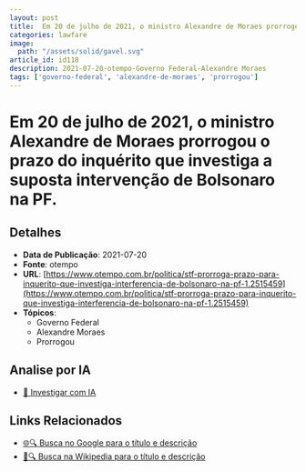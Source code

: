 ```yaml
---
layout: post
title:  Em 20 de julho de 2021, o ministro Alexandre de Moraes prorrogou o prazo do inquérito que investiga a suposta intervenção de Bolsonaro na PF.
categories: lawfare
image: 
  path: "/assets/solid/gavel.svg"
article_id: id118
description: 2021-07-20-otempo-Governo Federal-Alexandre Moraes
tags: ['governo-federal', 'alexandre-de-moraes', 'prorrogou']
---
```


# Em 20 de julho de 2021, o ministro Alexandre de Moraes prorrogou o prazo do inquérito que investiga a suposta intervenção de Bolsonaro na PF.

## Detalhes
- **Data de Publicação**: 2021-07-20
- **Fonte**: otempo
- **URL**: [https://www.otempo.com.br/politica/stf-prorroga-prazo-para-inquerito-que-investiga-interferencia-de-bolsonaro-na-pf-1.2515459](https://www.otempo.com.br/politica/stf-prorroga-prazo-para-inquerito-que-investiga-interferencia-de-bolsonaro-na-pf-1.2515459)
- **Tópicos**:
  - Governo Federal
  - Alexandre Moraes
  - Prorrogou

## Analise por IA
- [🤖 Investigar com IA](https://www.perplexity.ai/search?q=%22not%C3%ADcia%20artigo%20Brasil%22%20Em%2020%20de%20julho%20de%202021%2C%20o%20ministro%20Alexandre%20de%20Moraes%20prorrogou%20o%20prazo%20do%20inqu%C3%A9rito%20que%20investiga%20a%20suposta%20interven%C3%A7%C3%A3o%20de%20Bolsonaro%20na%20PF.%20otempo%202021-07-20)

## Links Relacionados
- [🌐🔍 Busca no Google para o título e descrição](https://www.google.com/search?q=%22not%C3%ADcia%20artigo%20Brasil%22%20Em%2020%20de%20julho%20de%202021%2C%20o%20ministro%20Alexandre%20de%20Moraes%20prorrogou%20o%20prazo%20do%20inqu%C3%A9rito%20que%20investiga%20a%20suposta%20interven%C3%A7%C3%A3o%20de%20Bolsonaro%20na%20PF.%20otempo%202021-07-20)
- [📖🔍 Busca na Wikipedia para o título e descrição](https://pt.wikipedia.org/w/index.php?search=%22not%C3%ADcia%20artigo%20Brasil%22%20Em%2020%20de%20julho%20de%202021%2C%20o%20ministro%20Alexandre%20de%20Moraes%20prorrogou%20o%20prazo%20do%20inqu%C3%A9rito%20que%20investiga%20a%20suposta%20interven%C3%A7%C3%A3o%20de%20Bolsonaro%20na%20PF.%20otempo%202021-07-20)

